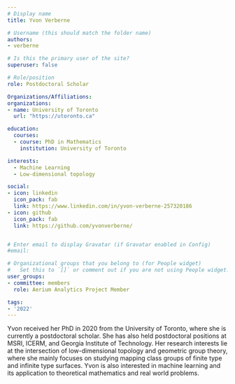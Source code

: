 ```yaml
---
# Display name
title: Yvon Verberne

# Username (this should match the folder name)
authors:
- verberne

# Is this the primary user of the site?
superuser: false

# Role/position
role: Postdoctoral Scholar

Organizations/Affiliations:
organizations:
- name: University of Toronto
  url: "https://utoronto.ca"

education:
  courses:
  - course: PhD in Mathematics
    institution: University of Toronto

interests:
  - Machine Learning
  - Low-dimensional topology

social:
- icon: linkedin
  icon_pack: fab
  link: https://www.linkedin.com/in/yvon-verberne-257320186
- icon: github
  icon_pack: fab
  link: https://github.com/yvonverberne/


# Enter email to display Gravatar (if Gravatar enabled in Config)
#email:

# Organizational groups that you belong to (for People widget)
#   Set this to `[]` or comment out if you are not using People widget.
user_groups:
- committee: members
  role: Aerium Analytics Project Member

tags:
- '2022'
---
```

Yvon received her PhD in 2020 from the University of Toronto, where she is
currently a postdoctoral scholar. She has also held postdoctoral positions at
MSRI, ICERM, and Georgia Institute of Technology. Her research interests lie at
the intersection of low-dimensional topology and geometric group theory, where
she mainly focuses on studying mapping class groups of finite type and infinite
type surfaces. Yvon is also interested in machine learning and its application
to theoretical mathematics and real world problems.

